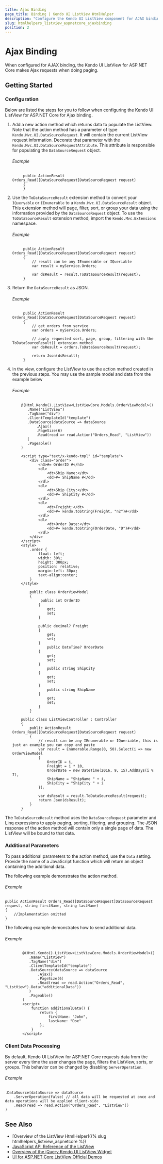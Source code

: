 ```yaml
---
title: Ajax Binding
page_title: Binding | Kendo UI ListView HtmlHelper
description: "Configure the Kendo UI ListView component for AJAX binding and easily enable client-data processing during AJAX binding."
slug: htmlhelpers_listview_aspnetcore_ajaxbinding
position: 2
---
```


# Ajax Binding

When configured for AJAX binding, the Kendo UI ListView for ASP.NET Core makes Ajax requests when doing paging.

## Getting Started

### Configuration

Below are listed the steps for you to follow when configuring the Kendo UI ListView for ASP.NET Core for Ajax binding.

1. Add a new action method which returns data to populate the ListView. Note that the action method has a parameter of type `Kendo.Mvc.UI.DataSourceRequest`. It will contain the current ListView request information. Decorate that parameter with the `Kendo.Mvc.UI.DataSourceRequestAttribute`. This attribute is responsible for populating the `DataSourceRequest` object.

    ###### Example

            public ActionResult Orders_Read([DataSourceRequest]DataSourceRequest request)
            {
            }

1. Use the `ToDataSourceResult` extension method to convert your `IQueryable` or `IEnumerable` to a `Kendo.Mvc.UI.DataSourceResult` object. This extension method will page, filter, sort, or group your data using the information provided by the `DataSourceRequest` object. To use the `ToDataSourceResult` extension method, import the `Kendo.Mvc.Extensions` namespace.

    ###### Example

            public ActionResult Orders_Read([DataSourceRequest]DataSourceRequest request)
            {
                // result can be any IEnumerable or IQueriable
                var result = myService.Orders;

                var dsResult = result.ToDataSourceResult(request);
            }

1. Return the `DataSourceResult` as JSON.

    ###### Example

            public ActionResult Orders_Read([DataSourceRequest]DataSourceRequest request)
            {
                // get orders from service
                var orders = myService.Orders;

                // apply requested sort, page, group, filtering with the ToDataSourceResult() extension method
                var dsResult = orders.ToDataSourceResult(request);

                return Json(dsResult);
            }

1. In the view, configure the ListView to use the action method created in the previous steps. You may use the sample model and data from the example below

    ###### Example


    ```tab-ListView-Razor-Declaration
        @(Html.Kendo().ListView<ListViewCore.Models.OrderViewModel>()
           .Name("ListView")
           .TagName("div")
           .ClientTemplateId("template")
           .DataSource(dataSource => dataSource
               .Ajax()
               .PageSize(6)
               .Read(read => read.Action("Orders_Read", "ListView"))
           )
           .Pageable()
        )
    ```
    ```tab-ClientTemplate
        <script type="text/x-kendo-tmpl" id="template">
            <div class="order">
                <h3>#= OrderID #</h3>
                <dl>
                    <dt>Ship Name:</dt>
                    <dd>#= ShipName #</dd>
                </dl>
                <dl>
                    <dt>Ship City:</dt>
                    <dd>#= ShipCity #</dd>
                </dl>
                <dl>
                    <dt>Freight:</dt>
                    <dd>#= kendo.toString(Freight, "n2")#</dd>
                </dl>
                <dl>
                    <dt>Order Date:</dt>
                    <dd>#= kendo.toString(OrderDate, "D")#</dd>
                </dl>
            </div>
        </script>
        <style>
            .order {
                float: left;
                width: 30%;
                height: 300px;
                position: relative;
                margin-left: 30px;
                text-align:center;
            }
        </style>
    ```
    ```tab-Model
            public class OrderViewModel
            {
                 public int OrderID
                {
                    get;
                    set;
                }

                public decimal? Freight
                {
                    get;
                    set;
                }
                    public DateTime? OrderDate
                {
                    get;
                    set;
                }
                    public string ShipCity
                {
                    get;
                    set;
                }
                    public string ShipName
                {
                    get;
                    set;
                }
            }
    ```
    ```tab-Controller
        public class ListViewController : Controller
        {
            public ActionResult Orders_Read([DataSourceRequest]DataSourceRequest request)
            {
                // result can be any IEnumerable or IQueriable, this is just an example you can copy and paste
                var result = Enumerable.Range(0, 50).Select(i => new OrderViewModel
                {
                    OrderID = i,
                    Freight = i * 10,
                    OrderDate = new DateTime(2016, 9, 15).AddDays(i % 7),
                    ShipName = "ShipName " + i,
                    ShipCity = "ShipCity " + i
                });

                var dsResult = result.ToDataSourceResult(request);
                return Json(dsResult);
            }
        }
    ```

The `ToDataSourceResult` method uses the `DataSourceRequest` parameter and Linq expressions to apply paging, sorting, filtering, and grouping. The JSON response of the action method will contain only a single page of data. The ListView will be bound to that data.

### Additional Parameters

To pass additional parameters to the action method, use the `Data` setting. Provide the name of a JavaScript function which will return an object containing the additional data.

The following example demonstrates the action method.

###### Example

    public ActionResult Orders_Read([DataSourceRequest]DataSourceRequest request, string firstName, string lastName)
    {
        //Implementation omitted
    }


The following example demonstrates how to send additional data.

###### Example

```tab-Razor
        @(Html.Kendo().ListView<ListViewCore.Models.OrderViewModel>()
           .Name("ListView")
           .TagName("div")
           .ClientTemplateId("template")
           .DataSource(dataSource => dataSource
               .Ajax()
               .PageSize(6)
               .Read(read => read.Action("Orders_Read", "ListView").Data("additionalData"))
           )
           .Pageable()
        )
        <script>
            function additionalData() {
                return {
                    firstName: "John",
                    lastName: "Doe"
                };
            }
        </script>
```

### Client Data Processing

By default, Kendo UI ListView for ASP.NET Core requests data from the server every time the user changes the page, filters the ListView, sorts, or groups. This behavior
can be changed by disabling `ServerOperation`.

###### Example

    .DataSource(dataSource => dataSource
        .ServerOperation(false) // all data will be requested at once and data operations will be applied client-side
        .Read(read => read.Action("Orders_Read", "ListView"))
    )

## See Also

* [Overview of the ListView HtmlHelper]({% slug htmlhelpers_listview_aspnetcore %})
* [JavaScript API Reference of the ListView](http://docs.telerik.com/kendo-ui/api/javascript/ui/listview)
* [Overview of the jQuery Kendo UI ListView Widget](https://docs.telerik.com/kendo-ui/controls/data-management/listview/overview)
* [UI for ASP.NET Core ListView Official Demos](http://demos.telerik.com/aspnet-core/listview/index)
